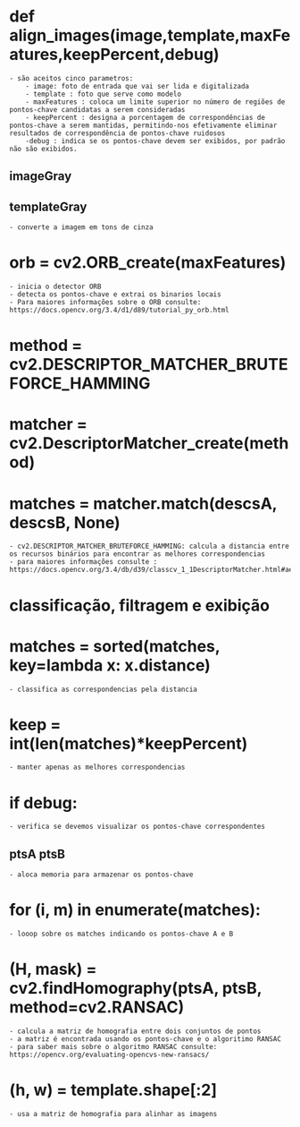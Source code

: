 # def align_images(image,template,maxFeatures,keepPercent,debug)
    - são aceitos cinco parametros:
        - image: foto de entrada que vai ser lida e digitalizada 
        - template : foto que serve como modelo 
        - maxFeatures : coloca um limite superior no número de regiões de pontos-chave candidatas a serem consideradas
        - keepPercent : designa a porcentagem de correspondências de pontos-chave a serem mantidas, permitindo-nos efetivamente eliminar resultados de correspondência de pontos-chave ruidosos
        -debug : indica se os pontos-chave devem ser exibidos, por padrão não são exibidos. 


## imageGray
## templateGray 
    - converte a imagem em tons de cinza

  
#   orb = cv2.ORB_create(maxFeatures)
    - inicia o detector ORB 
    - detecta os pontos-chave e extrai os binarios locais 
    - Para maiores informações sobre o ORB consulte: https://docs.opencv.org/3.4/d1/d89/tutorial_py_orb.html

# method = cv2.DESCRIPTOR_MATCHER_BRUTEFORCE_HAMMING 
# matcher = cv2.DescriptorMatcher_create(method)
# matches = matcher.match(descsA, descsB, None)

    - cv2.DESCRIPTOR_MATCHER_BRUTEFORCE_HAMMING: calcula a distancia entre os recursos binários para encontrar as melhores correspondencias 
    - para maiores informações consulte : https://docs.opencv.org/3.4/db/d39/classcv_1_1DescriptorMatcher.html#aea3d791a454b74e7a215b926e98cef24a7362dae849e477ed4b1bc862c8ebb5c4

# classificação, filtragem e exibição 

# matches = sorted(matches, key=lambda x: x.distance)
    - classifica as correspondencias pela distancia 
# keep = int(len(matches)*keepPercent)
    - manter apenas as melhores correspondencias

# if debug:
    - verifica se devemos visualizar os pontos-chave correspondentes
## ptsA ptsB
    - aloca memoria para armazenar os pontos-chave

# for (i, m) in enumerate(matches):
    - looop sobre os matches indicando os pontos-chave A e B 

# (H, mask) = cv2.findHomography(ptsA, ptsB, method=cv2.RANSAC)
    - calcula a matriz de homografia entre dois conjuntos de pontos
    - a matriz é encontrada usando os pontos-chave e o algoritimo RANSAC
    - para saber mais sobre o algoritmo RANSAC consulte: https://opencv.org/evaluating-opencvs-new-ransacs/

# (h, w) = template.shape[:2]
    - usa a matriz de homografia para alinhar as imagens 
